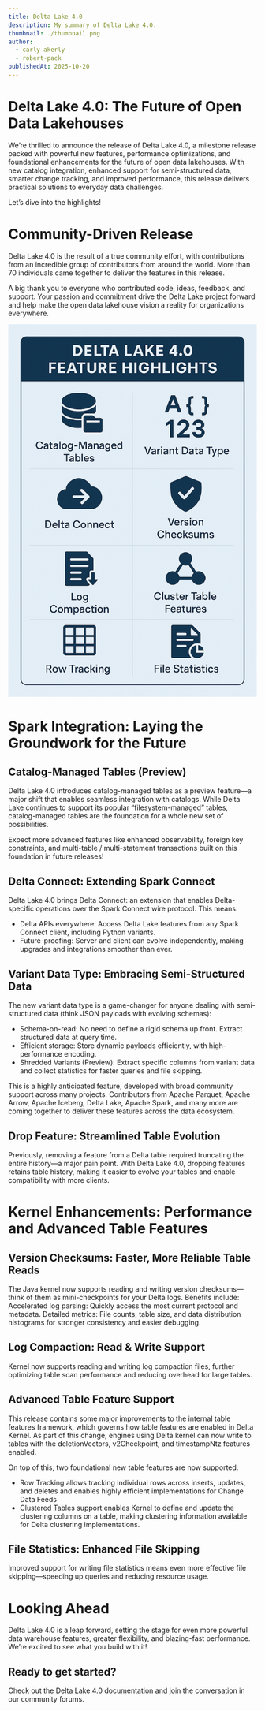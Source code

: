 ```yaml
---
title: Delta Lake 4.0
description: My summary of Delta Lake 4.0.
thumbnail: ./thumbnail.png
author:
  - carly-akerly
  - robert-pack
publishedAt: 2025-10-20
---
```


# Delta Lake 4.0: The Future of Open Data Lakehouses

We’re thrilled to announce the release of Delta Lake 4.0, a milestone release packed with powerful new features, performance optimizations, and foundational enhancements for the future of open data lakehouses. With new catalog integration, enhanced support for semi-structured data, smarter change tracking, and improved performance, this release delivers practical solutions to everyday data challenges.

Let’s dive into the highlights!

# Community-Driven Release

Delta Lake 4.0 is the result of a true community effort, with contributions from an incredible group of contributors from around the world. More than 70 individuals came together to deliver the features in this release.

A big thank you to everyone who contributed code, ideas, feedback, and support. Your passion and commitment drive the Delta Lake project forward and help make the open data lakehouse vision a reality for organizations everywhere.

![Delta Lake 4.0 Features](./delta-lake-4.0-features.png)

# Spark Integration: Laying the Groundwork for the Future

## Catalog-Managed Tables (Preview)

Delta Lake 4.0 introduces catalog-managed tables as a preview feature—a major shift that enables seamless integration with catalogs. While Delta Lake continues to support its popular “filesystem-managed” tables, catalog-managed tables are the foundation for a whole new set of possibilities.

Expect more advanced features like enhanced observability, foreign key constraints, and multi-table / multi-statement transactions built on this foundation in future releases!

## Delta Connect: Extending Spark Connect

Delta Lake 4.0 brings Delta Connect: an extension that enables Delta-specific operations over the Spark Connect wire protocol. This means:

- Delta APIs everywhere: Access Delta Lake features from any Spark Connect client, including Python variants.
- Future-proofing: Server and client can evolve independently, making upgrades and integrations smoother than ever.

## Variant Data Type: Embracing Semi-Structured Data

The new variant data type is a game-changer for anyone dealing with semi-structured data (think JSON payloads with evolving schemas):

- Schema-on-read: No need to define a rigid schema up front. Extract structured data at query time.
- Efficient storage: Store dynamic payloads efficiently, with high-performance encoding.
- Shredded Variants (Preview): Extract specific columns from variant data and collect statistics for faster queries and file skipping.

This is a highly anticipated feature, developed with broad community support across many projects. Contributors from Apache Parquet, Apache Arrow, Apache Iceberg, Delta Lake, Apache Spark, and many more are coming together to deliver these features across the data ecosystem.

## Drop Feature: Streamlined Table Evolution

Previously, removing a feature from a Delta table required truncating the entire history—a major pain point. With Delta Lake 4.0, dropping features retains table history, making it easier to evolve your tables and enable compatibility with more clients.

# Kernel Enhancements: Performance and Advanced Table Features

## Version Checksums: Faster, More Reliable Table Reads

The Java kernel now supports reading and writing version checksums—think of them as mini-checkpoints for your Delta logs. Benefits include:
Accelerated log parsing: Quickly access the most current protocol and metadata.
Detailed metrics: File counts, table size, and data distribution histograms for stronger consistency and easier debugging.

## Log Compaction: Read & Write Support

Kernel now supports reading and writing log compaction files, further optimizing table scan performance and reducing overhead for large tables.

## Advanced Table Feature Support

This release contains some major improvements to the internal table features framework, which governs how table features are enabled in Delta Kernel. As part of this change, engines using Delta kernel can now write to tables with the deletionVectors, v2Checkpoint, and timestampNtz features enabled.

On top of this, two foundational new table features are now supported.

- Row Tracking allows tracking individual rows across inserts, updates, and deletes and enables highly efficient implementations for Change Data Feeds
- Clustered Tables support enables Kernel to define and update the clustering columns on a table, making clustering information available for Delta clustering implementations.

## File Statistics: Enhanced File Skipping

Improved support for writing file statistics means even more effective file skipping—speeding up queries and reducing resource usage.

# Looking Ahead

Delta Lake 4.0 is a leap forward, setting the stage for even more powerful data warehouse features, greater flexibility, and blazing-fast performance. We’re excited to see what you build with it!

## Ready to get started?

Check out the Delta Lake 4.0 documentation and join the conversation in our community forums.
